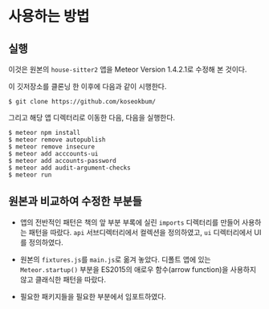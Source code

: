 #  사용하는 방법 
## 실행 

이것은 원본의 `house-sitter2` 앱을 Meteor Version 1.4.2.1로 수정해 본 것이다. 


이 깃저장소를 클론닝 한 이후에 다음과 같이 시행한다.


    $ git clone https://github.com/koseokbum/

그리고 해당 앱 디렉터리로 이동한 다음, 다음을 실행한다.


    $ meteor npm install
    $ meteor remove autopublish
    $ meteor remove insecure
    $ meteor add acccounts-ui
    $ meteor add accounts-password
    $ meteor add audit-argument-checks
    $ meteor run


## 원본과 비교하여 수정한 부분들 

- 앱의 전반적인 패턴은 책의 앞 부분 부록에 실린 `imports` 디렉터리를 만들어 사용하는 패턴을 따랐다. `api` 서브디렉터리에서 컬렉션을 정의하였고, `ui` 디렉터리에서 UI를 정의하였다.  

- 원본의 `fixtures.js`를 `main.js`로 옮겨 놓았다. 디폴트 앱에 있는 `Meteor.startup()` 부분을 ES2015의 애로우 함수(arrow function)을 사용하지 않고 클래식한 패턴을 따랐다. 

- 필요한 패키지들을 필요한 부분에서 임포트하였다. 





